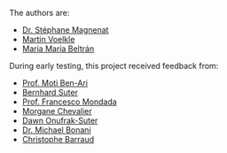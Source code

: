 The authors are:

* [Dr. Stéphane Magnenat](http://stephane.magnenat.net)
* [Martin Voelkle](http://sampla.ch)
* [Maria María Beltrán](http://mariamari-a.com)

During early testing, this project received feedback from:

* [Prof. Moti Ben-Ari](http://www.weizmann.ac.il/sci-tea/benari/home)
* [Bernhard Suter](http://www.google.com)
* [Prof. Francesco Mondada](https://people.epfl.ch/francesco.mondada)
* [Morgane Chevalier](https://www.hepl.ch/cms/accueil/formation/unites-enseignement-et-recherche/medias-et-tic-dans-lenseignement/equipe-et-contacts/morgane-chevalier.html)
* [Dawn Onufrak-Suter](http://technologyinlearning.ch)
* [Dr. Michael Bonani](http://mobsya.org)
* [Christophe Barraud](http://mobsya.org)
